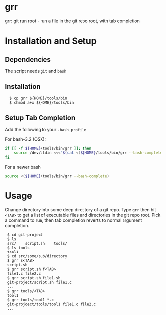 # grr
grr: git run root - run a file in the git repo root, with tab completion

# Installation and Setup

## Dependencies

The script needs `git` and `bash`

## Installation

```console
  $ cp grr ${HOME}/tools/bin
  $ chmod a+x ${HOME}/tools/bin
```

## Setup Tab Completion

Add the following to your `.bash_profile`

For bash-3.2 (OSX):

```bash
if [[ -f ${HOME}/tools/bin/grr ]]; then
    source /dev/stdin <<<"$(cat <(${HOME}/tools/bin/grr --bash-complete))"
fi
```

For a newer bash:

```bash
source <(${HOME}/tools/bin/grr --bash-complete)
```


# Usage

Change directory into some deep directory of a git repo.  Type `grr` then hit
`<TAB>` to get a list of executable files and directories in the git repo root.
Pick a command to run, then tab completion reverts to normal argument
completion.

```console
 $ cd git-project
 $ ls
 src/    script.sh    tools/
 $ ls tools
 tool1
 $ cd src/some/sub/directory
 $ grr s<TAB>
 script.sh
 $ grr script.sh f<TAB>
 file1.c file2.c
 $ grr script.sh file1.sh
 git-project/script.sh file1.c
 ...
 $ grr tools/<TAB>
 tool1
 $ grr tools/tool1 *.c
 git-projoect/tools/tool1 file1.c file2.c
 ...
```


 
